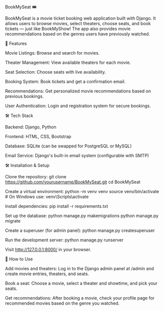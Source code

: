 BookMySeat 🎟️

BookMySeat is a movie ticket booking web application built with Django. It allows users to browse movies, select theaters, choose seats, and book tickets — just like BookMyShow! The app also provides movie recommendations based on the genres users have previously watched.

🚀 Features

Movie Listings: Browse and search for movies.

Theater Management: View available theaters for each movie.

Seat Selection: Choose seats with live availability.

Booking System: Book tickets and get a confirmation email.

Recommendations: Get personalized movie recommendations based on previous bookings.

User Authentication: Login and registration system for secure bookings.

🛠️ Tech Stack

Backend: Django, Python

Frontend: HTML, CSS, Bootstrap

Database: SQLite (can be swapped for PostgreSQL or MySQL)

Email Service: Django's built-in email system (configurable with SMTP)

🛠️ Installation & Setup

Clone the repository:
git clone https://github.com/yourusername/BookMySeat.git
cd BookMySeat

Create a virtual environment:
python -m venv venv
source venv/bin/activate  # On Windows use: venv\Scripts\activate

Install dependencies:
pip install -r requirements.txt

Set up the database:
python manage.py makemigrations
python manage.py migrate

Create a superuser (for admin panel):
python manage.py createsuperuser

Run the development server:
python manage.py runserver

Visit http://127.0.0.1:8000/ in your browser.

🚨 How to Use

Add movies and theaters: Log in to the Django admin panel at /admin and create movie entries, theaters, and seats.

Book a seat: Choose a movie, select a theater and showtime, and pick your seats.

Get recommendations: After booking a movie, check your profile page for recommended movies based on the genre you watched.
